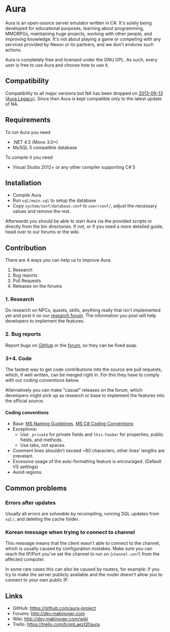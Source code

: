 Aura
==============================

Aura is an open-source server emulator written in C#. It's solely being
developed for educational purposes, learning about programming, MMORPGs,
maintaining huge projects, working with other people, and improving knowledge.
It's not about playing a game or competing with any services provided by
Nexon or its partners, and we don't endorse such actions.

Aura is completely free and licensed under the GNU GPL.
As such, every user is free to use Aura and choose how to use it.

Compatibility
------------------------------
Compatibility to all major versions but NA has been dropped on
[2013-09-13 (Aura Legacy)](https://github.com/aura-project/aura_legacy/commit/c6483faace4d79b8f772bee519531718084a243d). Since then Aura is kept compatible only to the latest update of NA.

Requirements
------------------------------
To *run* Aura you need
* .NET 4.5 (Mono 3.0+)
* MySQL 5 compatible database

To *compile* it you need
* Visual Studio 2012+ or any other compiler supporting C# 5

Installation
------------------------------
* Compile Aura
* Run `sql/main.sql` to setup the database
* Copy `system/conf/database.conf` to `user/conf/`,
  adjust the necessary values and remove the rest.

Afterwards you should be able to start Aura via the provided scripts or
directly from the bin directories. If not, or if you need a more detailed guide,
head over to our forums or the wiki.

Contribution
------------------------------
There are 4 ways *you* can help us to improve Aura.

1. Research
2. Bug reports
3. Pull Requests
4. Releases on the forums

### 1. Research
Do research on NPCs, quests, skills, anything really that isn't implemented yet and
post it on our [research forum](http://dev.mabinoger.com/forum/index.php/forum/33-research/).
The information you post will help developers to implement the features. 

### 2. Bug reports
Report bugs on [GitHub](https://github.com/aura-project/aura/issues) or
the [forum](http://dev.mabinoger.com/forum/index.php/forum/39-bugs/),
so they can be fixed asap.

### 3+4. Code
The fastest way to get code contributions into the source are pull requests, which,
if well written, can be merged right in. For this they have to comply with our coding
conventions below.

Alternatively you can make "casual" releases on the forum, which developers might pick up
as research or base to implement the features into the official source.

#### Coding conventions
* Base: [MS Naming Guidelines](http://msdn.microsoft.com/en-us/library/xzf533w0%28v=vs.71%29.aspx),
        [MS C# Coding Conventions](http://msdn.microsoft.com/en-us/library/ff926074.aspx)
* Exceptions:
  * Use `_private` for private fields and `this.Foobar` for properties, public fields, and methods.
  * Use tabs, not spaces.
* Comment lines shouldn't exceed ~80 characters, other lines' lengths are irrevelant.
* Excessive usage of the auto-formatting feature is encouraged. (Default VS settings)
* Avoid regions.

Common problems
------------------------------

### Errors after updates
Usually all errors are solveable by recompiling, running SQL updates from `sql/`, and deleting the cache folder.

### Korean message when trying to connect to channel
This message means that the client wasn't able to connect to the channel,
which is usually caused by configuration mistakes. Make sure you can reach
the IP/Port you've set the channel to run on (`channel.conf`) from the affected computer.

In some rare cases this can also be caused by routers, for example:
if you try to make the server publicly available and the router doesn't
allow you to connect to your own public IP.

Links
------------------------------
* GitHub: https://github.com/aura-project
* Forums: http://dev.mabinoger.com
* Wiki: http://dev.mabinoger.com/wiki
* Trello: https://trello.com/b/qnLaezQf/aura
